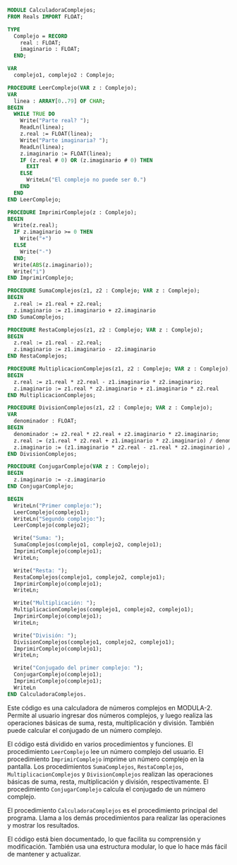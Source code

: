 ```modula-2
MODULE CalculadoraComplejos;
FROM Reals IMPORT FLOAT;

TYPE
  Complejo = RECORD
    real : FLOAT;
    imaginario : FLOAT;
  END;

VAR
  complejo1, complejo2 : Complejo;

PROCEDURE LeerComplejo(VAR z : Complejo);
VAR
  linea : ARRAY[0..79] OF CHAR;
BEGIN
  WHILE TRUE DO
    Write("Parte real? ");
    ReadLn(linea);
    z.real := FLOAT(linea);
    Write("Parte imaginaria? ");
    ReadLn(linea);
    z.imaginario := FLOAT(linea);
    IF (z.real # 0) OR (z.imaginario # 0) THEN
      EXIT
    ELSE
      WriteLn("El complejo no puede ser 0.")
    END
  END
END LeerComplejo;

PROCEDURE ImprimirComplejo(z : Complejo);
BEGIN
  Write(z.real);
  IF z.imaginario >= 0 THEN
    Write("+")
  ELSE
    Write("-")
  END;
  Write(ABS(z.imaginario));
  Write("i")
END ImprimirComplejo;

PROCEDURE SumaComplejos(z1, z2 : Complejo; VAR z : Complejo);
BEGIN
  z.real := z1.real + z2.real;
  z.imaginario := z1.imaginario + z2.imaginario
END SumaComplejos;

PROCEDURE RestaComplejos(z1, z2 : Complejo; VAR z : Complejo);
BEGIN
  z.real := z1.real - z2.real;
  z.imaginario := z1.imaginario - z2.imaginario
END RestaComplejos;

PROCEDURE MultiplicacionComplejos(z1, z2 : Complejo; VAR z : Complejo);
BEGIN
  z.real := z1.real * z2.real - z1.imaginario * z2.imaginario;
  z.imaginario := z1.real * z2.imaginario + z1.imaginario * z2.real
END MultiplicacionComplejos;

PROCEDURE DivisionComplejos(z1, z2 : Complejo; VAR z : Complejo);
VAR
  denominador : FLOAT;
BEGIN
  denominador := z2.real * z2.real + z2.imaginario * z2.imaginario;
  z.real := (z1.real * z2.real + z1.imaginario * z2.imaginario) / denominador;
  z.imaginario := (z1.imaginario * z2.real - z1.real * z2.imaginario) / denominador
END DivisionComplejos;

PROCEDURE ConjugarComplejo(VAR z : Complejo);
BEGIN
  z.imaginario := -z.imaginario
END ConjugarComplejo;

BEGIN
  WriteLn("Primer complejo:");
  LeerComplejo(complejo1);
  WriteLn("Segundo complejo:");
  LeerComplejo(complejo2);

  Write("Suma: ");
  SumaComplejos(complejo1, complejo2, complejo1);
  ImprimirComplejo(complejo1);
  WriteLn;

  Write("Resta: ");
  RestaComplejos(complejo1, complejo2, complejo1);
  ImprimirComplejo(complejo1);
  WriteLn;

  Write("Multiplicación: ");
  MultiplicacionComplejos(complejo1, complejo2, complejo1);
  ImprimirComplejo(complejo1);
  WriteLn;

  Write("División: ");
  DivisionComplejos(complejo1, complejo2, complejo1);
  ImprimirComplejo(complejo1);
  WriteLn;

  Write("Conjugado del primer complejo: ");
  ConjugarComplejo(complejo1);
  ImprimirComplejo(complejo1);
  WriteLn
END CalculadoraComplejos.
```

Este código es una calculadora de números complejos en MODULA-2. Permite al usuario ingresar dos números complejos, y luego realiza las operaciones básicas de suma, resta, multiplicación y división. También puede calcular el conjugado de un número complejo.

El código está dividido en varios procedimientos y funciones. El procedimiento `LeerComplejo` lee un número complejo del usuario. El procedimiento `ImprimirComplejo` imprime un número complejo en la pantalla. Los procedimientos `SumaComplejos`, `RestaComplejos`, `MultiplicacionComplejos` y `DivisionComplejos` realizan las operaciones básicas de suma, resta, multiplicación y división, respectivamente. El procedimiento `ConjugarComplejo` calcula el conjugado de un número complejo.

El procedimiento `CalculadoraComplejos` es el procedimiento principal del programa. Llama a los demás procedimientos para realizar las operaciones y mostrar los resultados.

El código está bien documentado, lo que facilita su comprensión y modificación. También usa una estructura modular, lo que lo hace más fácil de mantener y actualizar.